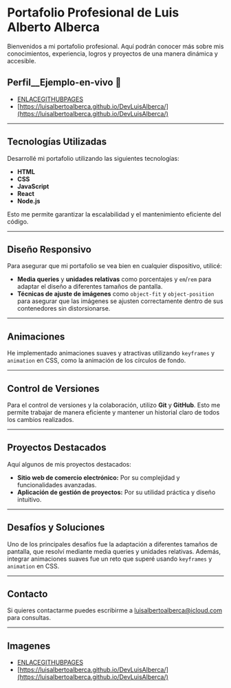 # Portafolio Profesional de Luis Alberto Alberca

Bienvenidos a mi portafolio profesional. Aquí podrán conocer más sobre mis conocimientos, experiencia, logros y proyectos de una manera dinámica y accesible.

## Perfil__Ejemplo-en-vivo 🚀
- [ENLACEGITHUBPAGES](ENLACEGITHUBPAGES)
- [https://luisalbertoalberca.github.io/DevLuisAlberca/](https://luisalbertoalberca.github.io/DevLuisAlberca/)

---

## Tecnologías Utilizadas

Desarrollé mi portafolio utilizando las siguientes tecnologías:

- **HTML**
- **CSS**
- **JavaScript**
- **React**
- **Node.js**

Esto me permite garantizar la escalabilidad y el mantenimiento eficiente del código.

---

## Diseño Responsivo

Para asegurar que mi portafolio se vea bien en cualquier dispositivo, utilicé:

- **Media queries** y **unidades relativas** como porcentajes y `em`/`rem` para adaptar el diseño a diferentes tamaños de pantalla.
- **Técnicas de ajuste de imágenes** como `object-fit` y `object-position` para asegurar que las imágenes se ajusten correctamente dentro de sus contenedores sin distorsionarse.

---

## Animaciones

He implementado animaciones suaves y atractivas utilizando `keyframes` y `animation` en CSS, como la animación de los círculos de fondo.

---

## Control de Versiones

Para el control de versiones y la colaboración, utilizo **Git** y **GitHub**. Esto me permite trabajar de manera eficiente y mantener un historial claro de todos los cambios realizados.

---

## Proyectos Destacados

Aquí algunos de mis proyectos destacados:

- **Sitio web de comercio electrónico:** Por su complejidad y funcionalidades avanzadas.
- **Aplicación de gestión de proyectos:** Por su utilidad práctica y diseño intuitivo.

---

## Desafíos y Soluciones

Uno de los principales desafíos fue la adaptación a diferentes tamaños de pantalla, que resolví mediante media queries y unidades relativas. Además, integrar animaciones suaves fue un reto que superé usando `keyframes` y `animation` en CSS.

---

## Contacto

Si quieres contactarme puedes escribirme a [luisalbertoalberca@icloud.com](mailto:luisalbertoalberca@icloud.com) para consultas.

---

## Imagenes

- [ENLACEGITHUBPAGES](ENLACEGITHUBPAGES)
- [https://luisalbertoalberca.github.io/DevLuisAlberca/](https://luisalbertoalberca.github.io/DevLuisAlberca/)
